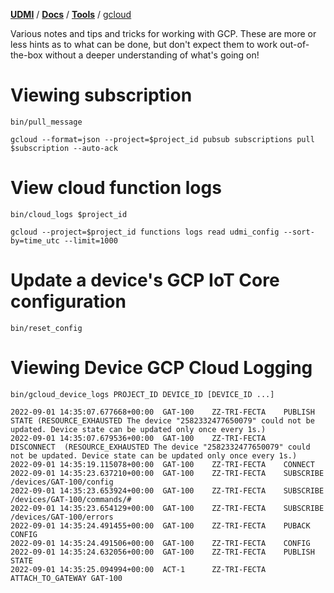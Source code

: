 [**UDMI**](../../) / [**Docs**](../) / [**Tools**](./) / [gcloud](#)

Various notes and tips and tricks for working with GCP. These are more or less hints as to what can be done, but don't expect
them to work out-of-the-box without a deeper understanding of what's going on!

# Viewing subscription

`bin/pull_message`

`gcloud --format=json --project=$project_id pubsub subscriptions pull $subscription --auto-ack`

# View cloud function logs

`bin/cloud_logs $project_id`

`gcloud --project=$project_id functions logs read udmi_config --sort-by=time_utc --limit=1000`

# Update a device's GCP IoT Core configuration

`bin/reset_config`

# Viewing Device GCP Cloud Logging

`bin/gcloud_device_logs PROJECT_ID DEVICE_ID [DEVICE_ID ...]`

```
2022-09-01 14:35:07.677668+00:00  GAT-100    ZZ-TRI-FECTA    PUBLISH STATE (RESOURCE_EXHAUSTED The device "2582332477650079" could not be updated. Device state can be updated only once every 1s.)
2022-09-01 14:35:07.679536+00:00  GAT-100    ZZ-TRI-FECTA    DISCONNECT  (RESOURCE_EXHAUSTED The device "2582332477650079" could not be updated. Device state can be updated only once every 1s.)
2022-09-01 14:35:19.115078+00:00  GAT-100    ZZ-TRI-FECTA    CONNECT 
2022-09-01 14:35:23.637210+00:00  GAT-100    ZZ-TRI-FECTA    SUBSCRIBE /devices/GAT-100/config
2022-09-01 14:35:23.653924+00:00  GAT-100    ZZ-TRI-FECTA    SUBSCRIBE /devices/GAT-100/commands/#
2022-09-01 14:35:23.654129+00:00  GAT-100    ZZ-TRI-FECTA    SUBSCRIBE /devices/GAT-100/errors
2022-09-01 14:35:24.491455+00:00  GAT-100    ZZ-TRI-FECTA    PUBACK CONFIG
2022-09-01 14:35:24.491506+00:00  GAT-100    ZZ-TRI-FECTA    CONFIG 
2022-09-01 14:35:24.632056+00:00  GAT-100    ZZ-TRI-FECTA    PUBLISH STATE
2022-09-01 14:35:25.094994+00:00  ACT-1      ZZ-TRI-FECTA    ATTACH_TO_GATEWAY GAT-100
```
